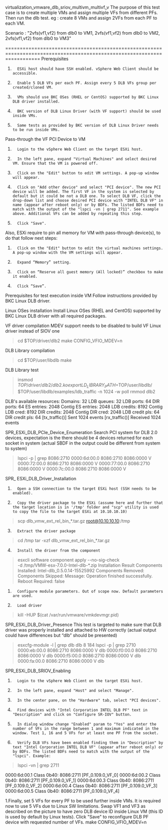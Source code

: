 virtualization_vmware_dlb_sriov_multivm_multivf_v
The purpose of this test case is to create multiple VMs and assign multiple VFs from different PFs. Then run the dlb test.
eg : create 8 VMs and assign 2VFs from each PF to each VM.  

Scenario : "2vfs(vf1,vf2) from dlb0 to VM1,
            2vfs(vf1,vf2) from dlb0 to VM2,
            2vfs(vf1,vf2) from dlb0 to VM3"


========================================================================================================================
Prerequisites 
1.       ESXi host should have SSH enabled. vSphere Web Client should be accessible.
2.       Enable 5 DLB VFs per each PF. Assign every 5 DLB VFs group per created/cloned VM.
3.       VMs should use BKC OSes (RHEL or CentOS) supported by BKC Linux DLB driver installed.
4.       BKC version of DLB Linux Driver (with VF support) should be used inside VMs.
5.       Same tests as provided by BKC version of DLB Linux Driver needs to be run inside VMs.

Pass-through the VF PCI Device to VM
1.       Login to the vSphere Web Client on the target ESXi host.
2.       In the left pane, expand "Virtual Machines" and select desired VM. Ensure that the VM is powered off.
3.       Click on the "Edit" button to edit VM settings. A pop-up window will appear.
4.       Click on "Add other device" and select "PCI device". The new PCI device will be added. The first VF in the system is selected by default but it could be not a DLB one. To select DLB VF, click the drop-down list and choose desired PCI device with "INTEL DLB VF" in name (appear after reboot only) or by BDFs. The listed BDFs need to match with the output of the "lspci -vn | grep 2711". See example above. Additional VFs can be added by repeating this step.
5.       Click "Save".

Also, ESXi require to pin all memory for VM with pass-through device(s), to do that follow next steps:
1.       Click on the "Edit" button to edit the virtual machines settings. A pop-up window with the VM settings will appear.
2.       Expand “Memory” setting.
3.       Click on “Reserve all guest memory (All locked)” checkbox to make it enabled.
4.       Click “Save”.

Prerequisites for test execution inside VM
Follow instructions provided by BKC Linux DLB driver.

Linux OSes installation
Install Linux OSes (RHEL and CentOS) supported by BKC Linux DLB driver with all required packages.

VF driver compilation
MDEV support needs to be disabled to build VF Linux driver instead of SIOV one

> cd $TOP/driver/dlb2
> make CONFIG_VFIO_MDEV=n

DLB Library compilation
> cd $TOP/user/libdlb
> make

DLB Library test
> insmod $TOP/driver/dlb2/dlb2.ko
> export LD_LIBRARY_PATH=$TOP/user/libdlb/
> $TOP/user/libdlb/examples/ldb_traffic -n 1024 -w poll
> rmmod dlb2

DLB's available resources:
Domains: 32
LDB queues: 32
LDB ports: 64
DIR ports: 64
ES entries: 2048
Contig ES entries: 2048
LDB credits: 8192
Contig LDB cred: 8192
DIR credits: 2048
Contig DIR cred: 2048
LDB credit pls: 64
DIR credit pls: 64
[tx_traffic()] Sent 1024 events
[rx_traffic()] Received 1024 events

SPR_ESXi_DLB_PCIe_Device_Enumeration
Search PCI system for DLB 2.0 devices, expectation is the there should be 4 devices returned for each socket in system (actual SBDF in the output could be different from system to system)

> lspci -p | grep 8086:2710
0000:6d:00.0 8086:2710 8086:0000                V
0000:72:00.0 8086:2710 8086:0000                V
0000:77:00.0 8086:2710 8086:0000                V
0000:7c:00.0 8086:2710 8086:0000                V


SPR_ ESXi_DLB_Driver_Installation
1.       Open a SSH connection to the target ESXi host (SSH needs to be enabled).
2.       Copy the driver package to the ESXi (assume here and further that the target location is in '/tmp' folder and "scp" utility is used to copy the file to the target ESXi at 10.10.10.10)
> scp dlb_vmw_ext_rel_bin_*.tar.gz root@10.10.10.10:/tmp
3.       Extract the driver package
> cd /tmp
> tar -xzf dlb_vmw_ext_rel_bin_*.tar.gz
4.       Install the driver from the component
> esxcli software component apply --no-sig-check \
  -d /tmp/VMW-esx-7.0.0-Intel-dlb-*.zip
Installation Result
     Components Installed: Intel-dlb_0.5.0.14-15525992
     Components Removed:
     Components Skipped:
     Message: Operation finished successfully.
     Reboot Required: false
1.       Configure module parameters. Out of scope now. Default parameters are used.
2.       Load driver
> kill -HUP $(cat /var/run/vmware/vmkdevmgr.pid)

SPR_ESXi_DLB_Driver_Presence
This test is targeted to make sure that DLB driver was properly installed and attached to HW correctly (actual output could have differences but “dlb” should be presented)

> esxcfg-module -l | grep dlb
  dlb                      8    184
> lspci -p | grep 2710
0000:eb:00.0 8086:2710 8086:0000 V dlb
0000:f0:00.0 8086:2710 8086:0000 V dlb
0000:f5:00.0 8086:2710 8086:0000 V dlb
0000:fa:00.0 8086:2710 8086:0000 V dlb

SPR_ESXi_DLB_SRIOV_Enabling
1.       Login to the vSphere Web Client on the target ESXi host.
2.       In the left pane, expand "Host" and select "Manage".
3.       In the center pane, on the "Hardware" tab, select "PCI devices".
4.       Find devices with "Intel Corporation INTEL DLB PF" text in "Description" and click on "Configure SR-IOV" button.
5.       In dialog window change "Enabled" param to "Yes" and enter the number of VFs in the range between 1 and maximum indicated in the window. Test 1, 16 and 5 VFs for at least one PF from the socket.
6.       Verify DLB VFs have been enabled finding them in "Description" by text "Intel Corporation INTEL DLB VF" (appear after reboot only) or by BDFs. The listed BDFs need to match with the output of the "lspci". Example:

> lspci -vn | grep 2711

0000:6d:00.1 Class 0b40: 8086:2711 [PF_0.109.0_VF_0]
0000:6d:00.2 Class 0b40: 8086:2711 [PF_0.109.0_VF_1]
0000:6d:00.3 Class 0b40: 8086:2711 [PF_0.109.0_VF_2]
0000:6d:00.4 Class 0b40: 8086:2711 [PF_0.109.0_VF_3]
0000:6d:00.5 Class 0b40: 8086:2711 [PF_0.109.0_VF_4]

1.Finally, set 5 VFs for every PF to be used further inside VMs. It is required now to use 5 VFs due to Linux SW limitations. Swap VF1 and VF3 as described on the picture to have zero DLB device ID inside Linux VM (this ID is used by default by Linux tests). Click "Save" to reconfigure DLB PF device with requested number of VFs.
make CONFIG_VFIO_MDEV=n
